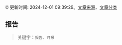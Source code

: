 :alarm_clock: 更新时间: 2024-12-01 09:39:29。[文章来源](/README.md)、[文章分类](/TAGS.md)

## 报告


> 关键字：`报告`、`月报`



